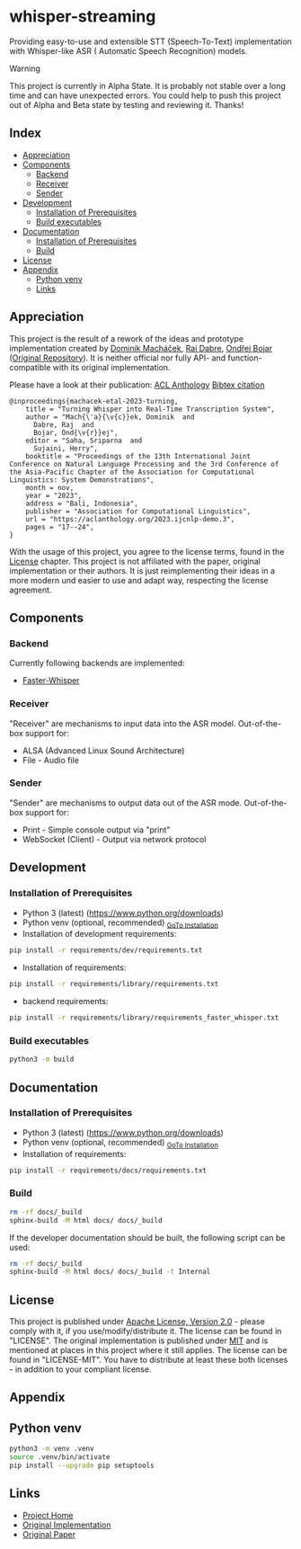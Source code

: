 # whisper-streaming

Providing easy-to-use and extensible STT (Speech-To-Text) implementation with Whisper-like ASR (
Automatic Speech Recognition) models.

> [!WARNING]  
> This project is currently in Alpha State. It is probably not stable over a long time and can have
> unexpected errors. You could help to push this project out of Alpha and Beta state by testing and
> reviewing it. Thanks!

## Index

* [Appreciation](#appreciation)
* [Components](#components)
    * [Backend](#backend)
    * [Receiver](#receiver)
    * [Sender](#sender)
* [Development](#development)
    * [Installation of Prerequisites](#installation-of-prerequisites)
    * [Build executables](#build-executables)
* [Documentation](#documentation)
    * [Installation of Prerequisites](#installation-of-prerequisites-1)
    * [Build](#build)
* [License](#license)
* [Appendix](#appendix)
    * [Python venv](#python-venv)
    * [Links](#links)

## Appreciation

This project is the result of a rework of the ideas and prototype implementation created
by [Dominik Macháček](https://ufal.mff.cuni.cz/dominik-machacek), [Raj Dabre](https://prajdabre.github.io/), [Ondřej Bojar](https://ufal.mff.cuni.cz/ondrej-bojar) ([Original Repository](https://github.com/ufal/whisper_streaming)).
It is neither official nor fully API- and function-compatible with its original implementation.

Please have a look at their publication:
[ACL Anthology](https://aclanthology.org/2023.ijcnlp-demo.3/)
[Bibtex citation](https://aclanthology.org/2023.ijcnlp-demo.3.bib)

```
@inproceedings{machacek-etal-2023-turning,
    title = "Turning Whisper into Real-Time Transcription System",
    author = "Mach{\'a}{\v{c}}ek, Dominik  and
      Dabre, Raj  and
      Bojar, Ond{\v{r}}ej",
    editor = "Saha, Sriparna  and
      Sujaini, Herry",
    booktitle = "Proceedings of the 13th International Joint Conference on Natural Language Processing and the 3rd Conference of the Asia-Pacific Chapter of the Association for Computational Linguistics: System Demonstrations",
    month = nov,
    year = "2023",
    address = "Bali, Indonesia",
    publisher = "Association for Computational Linguistics",
    url = "https://aclanthology.org/2023.ijcnlp-demo.3",
    pages = "17--24",
}
```

With the usage of this project, you agree to the license terms, found in the [License](#license)
chapter.
This project is not affiliated with the paper, original implementation or their authors. It is just
reimplementing their ideas in a more modern und easier to use and adapt way, respecting the license
agreement.

## Components

### Backend

Currently following backends are implemented:

* [Faster-Whisper](https://github.com/SYSTRAN/faster-whisper)

### Receiver

"Receiver" are mechanisms to input data into the ASR model. Out-of-the-box support for:

* ALSA (Advanced Linux Sound Architecture)
* File - Audio file

### Sender

"Sender" are mechanisms to output data out of the ASR mode. Out-of-the-box support for:

* Print - Simple console output via "print"
* WebSocket (Client) - Output via network protocol

## Development

### Installation of Prerequisites

* Python 3 (latest) (https://www.python.org/downloads)
* Python venv (optional, recommended) <sub>[GoTo Installation](#python-venv)</sub>
* Installation of development requirements:

```bash
pip install -r requirements/dev/requirements.txt
```

* Installation of requirements:

```bash
pip install -r requirements/library/requirements.txt
```

* backend requirements:

```bash
pip install -r requirements/library/requirements_faster_whisper.txt
```

### Build executables

```bash
python3 -m build
```

## Documentation

### Installation of Prerequisites

* Python 3 (latest) (https://www.python.org/downloads)
* Python venv (optional, recommended) <sub>[GoTo Installation](#python-venv)</sub>
* Installation of requirements:

```bash
pip install -r requirements/docs/requirements.txt
```

### Build

```bash
rm -rf docs/_build
sphinx-build -M html docs/ docs/_build
```

If the developer documentation should be built, the following script can be used:

```bash
rm -rf docs/_build
sphinx-build -M html docs/ docs/_build -t Internal
```

## License

This project is published
under [Apache License, Version 2.0](https://www.apache.org/licenses/LICENSE-2.0) - please comply
with it, if you use/modify/distribute it. The license can be found in "LICENSE". The original
implementation is published under [MIT](https://mit-license.org/) and is mentioned at places in this
project where it still applies. The license can be found in "LICENSE-MIT". You have to distribute at
least these both licenses - in addition to your compliant license.

## Appendix

## Python venv

```bash
python3 -m venv .venv
source .venv/bin/activate
pip install --upgrade pip setuptools
```

## Links

* [Project Home](https://github.com/nkaaf/ufal-whisper_streaming)
* [Original Implementation](https://github.com/ufal/whisper_streaming)
* [Original Paper](https://aclanthology.org/2023.ijcnlp-demo.3.pdf)
